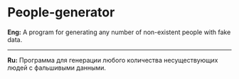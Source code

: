 # People-generator

**Eng:** A program for generating any number of non-existent people with fake data.

---

**Ru:** Программа для генерации любого количества несуществующих людей с фальшивыми данными.
